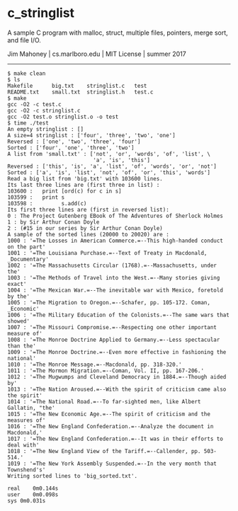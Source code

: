 # c_stringlist

A sample C program with malloc, struct, multiple files,
pointers, merge sort, and file I/O.

Jim Mahoney |  cs.marlboro.edu | MIT License | summer 2017

-------------------------------------------

    $ make clean
    $ ls
    Makefile      big.txt    stringlist.c   test
    README.txt    small.txt  stringlist.h   test.c
    $ make
    gcc -O2 -c test.c
    gcc -O2 -c stringlist.c
    gcc -O2 test.o stringlist.o -o test
    $ time ./test
    An empty stringlist : []
    A size=4 stringlist : ['four', 'three', 'two', 'one']
    Reversed : ['one', 'two', 'three', 'four']
    Sorted : ['four', 'one', 'three', 'two']
    A list from 'small.txt' : ['not', 'or', 'words', 'of', 'list', \
                               'a', 'is', 'this']
    Reversed : ['this', 'is', 'a', 'list', 'of', 'words', 'or', 'not']
    Sorted : ['a', 'is', 'list', 'not', 'of', 'or', 'this', 'words']
    Read a big list from 'big.txt' with 103600 lines. 
    Its last three lines are (first three in list) : 
    103600 :   print [ord(c) for c in s] 
    103599 :   print s 
    103598 :         s.add(c) 
    Its first three lines are (first in reversed list): 
    0 : The Project Gutenberg EBook of The Adventures of Sherlock Holmes 
    1 : by Sir Arthur Conan Doyle 
    2 : (#15 in our series by Sir Arthur Conan Doyle) 
    A sample of the sorted lines (20000 to 20020) are : 
    1000 : '=The Losses in American Commerce.=--This high-handed conduct on the part' 
    1001 : '=The Louisiana Purchase.=--Text of Treaty in Macdonald, _Documentary' 
    1002 : '=The Massachusetts Circular (1768).=--Massachusetts, under the' 
    1003 : '=The Methods of Travel into the West.=--Many stories giving exact' 
    1004 : '=The Mexican War.=--The inevitable war with Mexico, foretold by the' 
    1005 : '=The Migration to Oregon.=--Schafer, pp. 105-172. Coman, _Economic' 
    1006 : '=The Military Education of the Colonists.=--The same wars that showed' 
    1007 : '=The Missouri Compromise.=--Respecting one other important measure of' 
    1008 : '=The Monroe Doctrine Applied to Germany.=--Less spectacular than the' 
    1009 : '=The Monroe Doctrine.=--Even more effective in fashioning the national' 
    1010 : '=The Monroe Message.=--Macdonald, pp. 318-320.' 
    1011 : '=The Mormon Migration.=--Coman, Vol. II, pp. 167-206.' 
    1012 : '=The Mugwumps and Cleveland Democracy in 1884.=--Though aided by' 
    1013 : '=The Nation Aroused.=--With the spirit of criticism came also the spirit' 
    1014 : '=The National Road.=--To far-sighted men, like Albert Gallatin, "the' 
    1015 : '=The New Economic Age.=--The spirit of criticism and the measures of' 
    1016 : '=The New England Confederation.=--Analyze the document in Macdonald,' 
    1017 : '=The New England Confederation.=--It was in their efforts to deal with' 
    1018 : '=The New England View of the Tariff.=--Callender, pp. 503-514.' 
    1019 : '=The New York Assembly Suspended.=--In the very month that Townshend's' 
    Writing sorted lines to 'big_sorted.txt'.

    real	0m0.144s
    user	0m0.098s
    sys	0m0.031s
